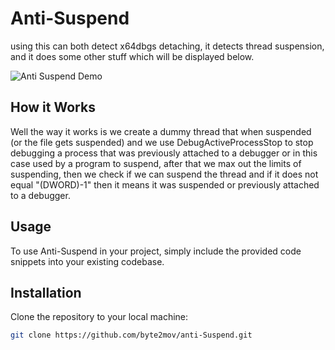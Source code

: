 # Anti-Suspend

using this can both detect x64dbgs detaching, it detects thread suspension, and it does some other stuff which will be displayed below.

![Anti Suspend Demo](https://streamable.com/z8ulvr)


## How it Works

Well the way it works is we create a dummy thread that when suspended (or the file gets suspended) and we use DebugActiveProcessStop to stop debugging a process that was previously attached to a debugger or in this case used by a program to suspend, 
after that we max out the limits of suspending, then we check if we can suspend the thread and if it does not equal "(DWORD)-1" then it means it was suspended or previously attached to a debugger.

## Usage

To use Anti-Suspend in your project, simply include the provided code snippets into your existing codebase.

## Installation

Clone the repository to your local machine:

```bash
git clone https://github.com/byte2mov/anti-Suspend.git

